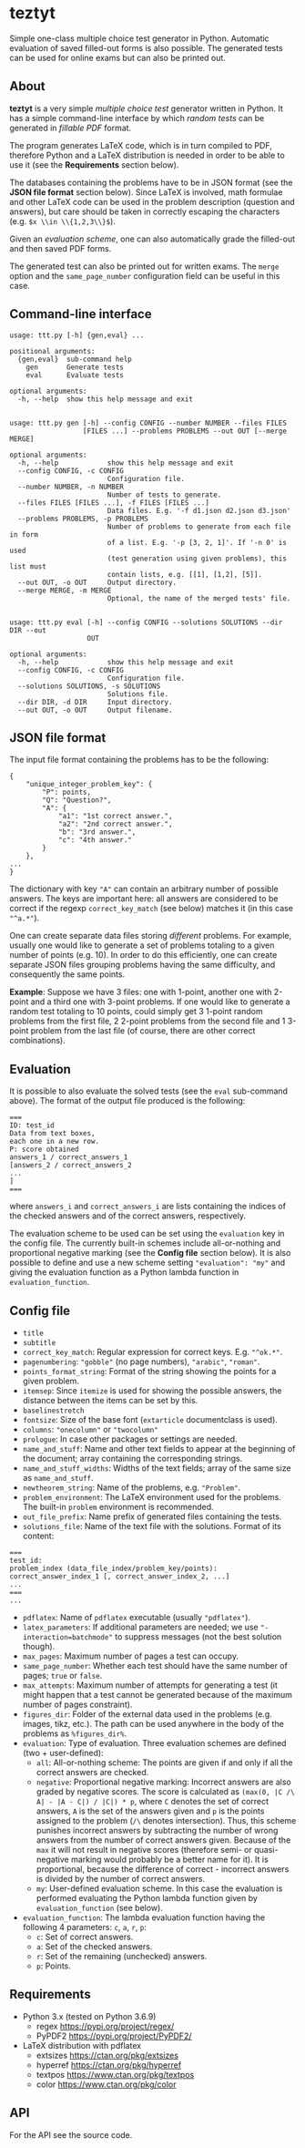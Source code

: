 # teztyt

Simple one-class multiple choice test generator in Python. 
Automatic evaluation of saved filled-out forms is also possible.
The generated tests can be used for online exams but can also
be printed out.

## About

__teztyt__ is a very simple _multiple choice test_ generator written in Python.
It has a simple command-line interface by which _random tests_ can be generated 
in _fillable PDF_ format. 

The program generates LaTeX code, which is in turn compiled to PDF, 
therefore Python and a LaTeX distribution is needed in order to be able to use it
(see the __Requirements__ section below).

The databases containing the problems have to be in JSON format (see the __JSON file format__ section
below). Since LaTeX is involved, math formulae and other LaTeX code can be used in the
problem description (question and answers), but care should be taken in correctly escaping 
the characters (e.g. `$x \\in \\{1,2,3\\}$`).

Given an _evaluation scheme_, one can also automatically grade the filled-out and then saved PDF
forms. 

The generated test can also be printed out for written exams. 
The `merge` option and the `same_page_number` configuration field can be useful in this case.

## Command-line interface

```
usage: ttt.py [-h] {gen,eval} ...

positional arguments:
  {gen,eval}  sub-command help
    gen       Generate tests
    eval      Evaluate tests

optional arguments:
  -h, --help  show this help message and exit


usage: ttt.py gen [-h] --config CONFIG --number NUMBER --files FILES
                  [FILES ...] --problems PROBLEMS --out OUT [--merge MERGE]

optional arguments:
  -h, --help            show this help message and exit
  --config CONFIG, -c CONFIG
                        Configuration file.
  --number NUMBER, -n NUMBER
                        Number of tests to generate.
  --files FILES [FILES ...], -f FILES [FILES ...]
                        Data files. E.g. '-f d1.json d2.json d3.json'
  --problems PROBLEMS, -p PROBLEMS
                        Number of problems to generate from each file in form
                        of a list. E.g. '-p [3, 2, 1]'. If '-n 0' is used
                        (test generation using given problems), this list must
                        contain lists, e.g. [[1], [1,2], [5]].
  --out OUT, -o OUT     Output directory.
  --merge MERGE, -m MERGE
                        Optional, the name of the merged tests' file.


usage: ttt.py eval [-h] --config CONFIG --solutions SOLUTIONS --dir DIR --out
                   OUT

optional arguments:
  -h, --help            show this help message and exit
  --config CONFIG, -c CONFIG
                        Configuration file.
  --solutions SOLUTIONS, -s SOLUTIONS
                        Solutions file.
  --dir DIR, -d DIR     Input directory.
  --out OUT, -o OUT     Output filename.
```

## JSON file format

The input file format containing the problems has to be the following:
```
{
	"unique_integer_problem_key": {
		"P": points,
		"Q": "Question?",
		"A": {
			"a1": "1st correct answer.",
			"a2": "2nd correct answer.",
			"b": "3rd answer.",
			"c": "4th answer."
		}
	},
...
}
```
The dictionary with key `"A"` can contain an arbitrary number of possible answers.
The keys are important here: all answers are considered to be correct
if the regexp `correct_key_match` (see below) matches it (in this case `"^a.*"`). 

One can create separate data files storing _different_ problems. For example, usually
one would like to generate a set of problems totaling to a given number of points (e.g. 10).
In order to do this efficiently, one can create separate JSON files grouping
problems having the same difficulty, and consequently the same points.

__Example__: Suppose we have 3 files: one with 1-point, another one with 2-point and a third one
with 3-point problems. If one would like to generate a random test totaling to 10 points,
could simply get 3 1-point random problems from the first file, 2 2-point problems from the second
file and 1 3-point problem from the last file (of course, there are other correct combinations).

## Evaluation

It is possible to also evaluate the solved tests (see the `eval` sub-command above).
The format of the output file produced is the following:
```
===
ID: test_id
Data from text boxes,
each one in a new row.
P: score obtained
answers_1 / correct_answers_1
[answers_2 / correct_answers_2
...
]
===
```
where `answers_i` and `correct_answers_i` are lists containing the indices of the checked answers
and of the correct answers, respectively.

The evaluation scheme to be used can be set using the `evaluation` key in the config file. 
The currently built-in schemes include all-or-nothing and proportional negative marking 
(see the __Config file__ section below). It is also possible to define and use a new scheme setting `"evaluation": "my"`
and giving the evaluation function as a Python lambda function in `evaluation_function`.

## Config file

* `title`
* `subtitle`
* `correct_key_match`: Regular expression for correct keys. E.g. `"^ok.*"`.
* `pagenumbering`: `"gobble"` (no page numbers), `"arabic"`, `"roman"`.
* `points_format_string`: Format of the string showing the points for a given problem.
* `itemsep`: Since `itemize` is used for showing the possible answers, the distance between the items can be set by this.
* `baselinestretch`
* `fontsize`: Size of the base font (`extarticle` documentclass is used).
* `columns`: `"onecolumn"` or `"twocolumn"`
* `prologue`: In case other packages or settings are needed.
* `name_and_stuff`: Name and other text fields to appear at the beginning of the document; array containing the corresponding strings.
* `name_and_stuff_widths`: Widths of the text fields; array of the same size as `name_and_stuff`.
* `newtheorem_string`: Name of the problems, e.g. `"Problem"`.
* `problem_environment`: The LaTeX environment used for the problems. The built-in `problem` environment is recommended.
* `out_file_prefix`: Name prefix of generated files containing the tests.
* `solutions_file`: Name of the text file with the solutions. Format of its content: 
```
===
test_id:
problem_index (data_file_index/problem_key/points): correct_answer_index_1 [, correct_answer_index_2, ...]
...
===
...
```	
* `pdflatex`: Name of `pdflatex` executable (usually `"pdflatex"`).
* `latex_parameters`: If additional parameters are needed; we use `"-interaction=batchmode"` to suppress messages (not the best solution though).
* `max_pages`: Maximum number of pages a test can occupy.
* `same_page_number`: Whether each test should have the same number of pages; `true` or `false`.
* `max_attempts`: Maximum number of attempts for generating a test (it might happen that a test cannot be generated
because of the maximum number of pages constraint).
* `figures_dir`: Folder of the external data used in the problems (e.g. images, tikz, etc.). The path can be used
anywhere in the body of the problems as `%figures_dir%`.
* `evaluation`: Type of evaluation. Three evaluation schemes are defined (two + user-defined):
  * `all`: All-or-nothing scheme: The points are given if and only if all the correct answers are checked.
  * `negative`: Proportional negative marking: Incorrect answers are also graded by negative scores. The score is calculated as `(max(0, |C /\ A| - |A - C|) / |C|) * p`, where `C` denotes the set of correct answers, `A` is the set of the answers given and `p` is the points assigned to the problem (`/\` denotes intersection). Thus, this scheme punishes incorrect answers by subtracting the number of wrong answers from the number of correct answers given. Because of the `max` it will not result in negative scores (therefore semi- or quasi-negative marking would probably be a better name for it). It is proportional, because the difference of correct - incorrect answers is divided by the number of correct answers.
  * `my`: User-defined evaluation scheme. In this case the evaluation is performed evaluating the Python lambda function given by `evaluation_function` (see below).
* `evaluation_function`: The lambda evaluation function having the following 4 parameters: `c`, `a`, `r`, `p`:
  * `c`: Set of correct answers.
  * `a`: Set of the checked answers.
  * `r`: Set of the remaining (unchecked) answers.
  * `p`: Points.  

## Requirements

* Python 3.x (tested on Python 3.6.9)
  * regex https://pypi.org/project/regex/
  * PyPDF2 https://pypi.org/project/PyPDF2/
* LaTeX distribution with pdflatex
  * extsizes https://ctan.org/pkg/extsizes
  * hyperref https://ctan.org/pkg/hyperref
  * textpos https://www.ctan.org/pkg/textpos
  * color https://www.ctan.org/pkg/color

## API

For the API see the source code.
